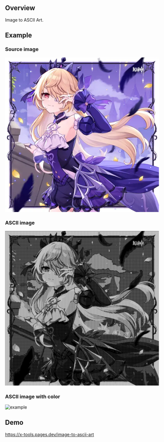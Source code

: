 ## Overview

Image to ASCII Art.

## Example

### Source image
![example](/assets/images/example.webp)

### ASCII image
![example](/assets/images/ascii_1.png)


### ASCII image with color
![example](/assets/images/ascii_2.png)

## Demo

https://x-tools.pages.dev/image-to-ascii-art